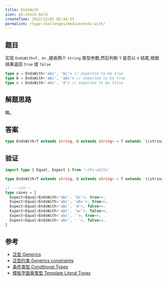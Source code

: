 ```yaml
---
title: EndsWith
icon: ph:check-bold
createTime: 2022/12/01 03:44:33
permalink: /type-challenges/medium/ends-with/
---
```


## 题目

实现 `EndsWith<T, U>` ,接收两个 `string` 类型参数,然后判断 `T` 是否以 `U` 结尾,根据结果返回 `true` 或 `false`

```ts
type a = EndsWith<'abc', 'bc'> // expected to be true
type b = EndsWith<'abc', 'abc'> // expected to be true
type c = EndsWith<'abc', 'd'> // expected to be false
```

## 解题思路

略。

## 答案

```ts
type EndsWith<T extends string, U extends string> = T extends `${string}${U}` ? true : false
```

## 验证

```ts twoslash
import type { Equal, Expect } from '~/tc-utils'

type EndsWith<T extends string, U extends string> = T extends `${string}${U}` ? true : false

// ---cut---
type cases = [
  Expect<Equal<EndsWith<'abc', 'bc'>, true>>,
  Expect<Equal<EndsWith<'abc', 'abc'>, true>>,
  Expect<Equal<EndsWith<'abc', 'd'>, false>>,
  Expect<Equal<EndsWith<'abc', 'ac'>, false>>,
  Expect<Equal<EndsWith<'abc', ''>, true>>,
  Expect<Equal<EndsWith<'abc', ' '>, false>>,
]
```

## 参考

- [泛型 Generics](https://www.typescriptlang.org/docs/handbook/2/generics.html)
- [泛型约束 Generics constraints](https://www.typescriptlang.org/docs/handbook/2/generics.html#generic-constraints)
- [条件类型 Conditional Types](https://www.typescriptlang.org/docs/handbook/2/conditional-types.html)
- [模板字面量类型 Template Literal Types](https://www.typescriptlang.org/docs/handbook/2/template-literal-types.html)
